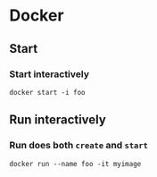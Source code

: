 #  Docker

## Start
### Start interactively
    docker start -i foo
   
## Run interactively
### Run does both `create` and `start`
    docker run --name foo -it myimage


